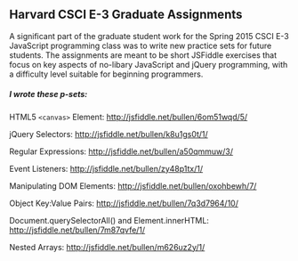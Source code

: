 ## Harvard CSCI E-3 Graduate Assignments

A significant part of the graduate student work for the Spring 2015 CSCI E-3 JavaScript programming class was to write new practice sets for future students. The assignments are meant to be short JSFiddle exercises that focus on key aspects of no-libary JavaScript and jQuery programming, with a difficulty level suitable for beginning programmers.

##### I wrote these p-sets:

HTML5 `<canvas>` Element: http://jsfiddle.net/bullen/6om51wqd/5/

jQuery Selectors: http://jsfiddle.net/bullen/k8u1gs0t/1/

Regular Expressions: http://jsfiddle.net/bullen/a50qmmuw/3/

Event Listeners: http://jsfiddle.net/bullen/zy48p1tx/1/

Manipulating DOM Elements: http://jsfiddle.net/bullen/oxohbewh/7/

Object Key:Value Pairs: http://jsfiddle.net/bullen/7q3d7964/10/

Document.querySelectorAll() and Element.innerHTML: http://jsfiddle.net/bullen/7m87qvfe/1/

Nested Arrays: http://jsfiddle.net/bullen/m626uz2y/1/
